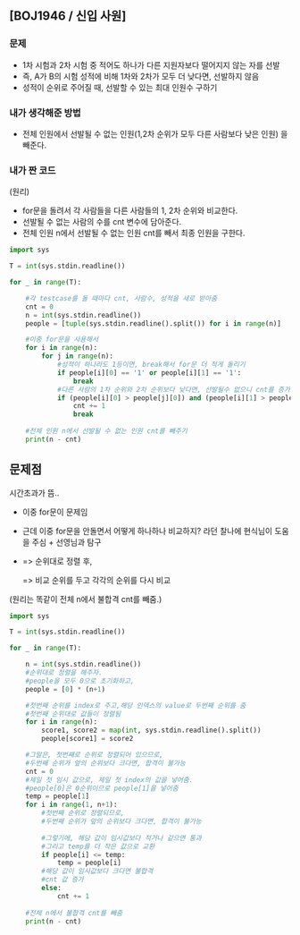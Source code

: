 ## [BOJ1946 / 신입 사원]

### 문제

- 1차 시험과 2차 시험 중 적어도 하나가 다른 지원자보다 떨어지지 않는 자를 선발
- 즉, A가 B의 시험 성적에 비해 1차와 2차가 모두 더 낮다면, 선발하지 않음
- 성적이 순위로 주어질 때, 선발할 수 있는 최대 인원수 구하기



### 내가 생각해준 방법

- 전체 인원에서 선발될 수 없는 인원(1,2차 순위가 모두 다른 사람보다 낮은 인원) 을 빼준다.



### 내가 짠 코드

(원리)

- for문을 돌려서 각 사람들을 다른 사람들의 1, 2차 순위와 비교한다.
- 선발될 수 없는 사람의 수를 cnt 변수에 담아준다.
- 전체 인원 n에서 선발될 수 없는 인원 cnt를 빼서 최종 인원을 구한다.




```python
import sys

T = int(sys.stdin.readline())

for _ in range(T):

    #각 testcase를 돌 때마다 cnt, 사람수, 성적을 새로 받아줌
    cnt = 0
    n = int(sys.stdin.readline())
    people = [tuple(sys.stdin.readline().split()) for i in range(n)]

    #이중 for문을 사용해서
    for i in range(n):
        for j in range(n):
            #성적이 하나라도 1등이면, break해서 for문 더 적게 돌리기
            if people[i][0] == '1' or people[i][1] == '1':
                break
            #다른 사람의 1차 순위와 2차 순위보다 낮다면, 선발될수 없으니 cnt를 증가시키고 break
            if (people[i][0] > people[j][0]) and (people[i][1] > people[j][1]):
                cnt += 1
                break
	
    #전체 인원 n에서 선발될 수 없는 인원 cnt를 빼주기
    print(n - cnt)
```



## 문제점

시간초과가 뜸..

- 이중 for문이 문제임

- 근데 이중 for문을 안돌면서 어떻게 하나하나 비교하지? 라던 찰나에 현식님이 도움을 주심 + 선영님과 탐구

- => 순위대로 정렬 후,

  => 비교 순위를 두고 각각의 순위를 다시 비교

  

(원리는 똑같이 전체 n에서 불합격 cnt를 빼줌.)

```python
import sys

T = int(sys.stdin.readline())

for _ in range(T):

    n = int(sys.stdin.readline())
    #순위대로 정렬을 해주자.
    #people을 모두 0으로 초기화하고,
    people = [0] * (n+1)

    #첫번째 순위를 index로 주고,해당 인덱스의 value로 두번째 순위를 줌
    #첫번째 순위대로 값들이 정렬됨
    for i in range(n):
        score1, score2 = map(int, sys.stdin.readline().split())
        people[score1] = score2

    #그말은, 첫번째로 순위로 정렬되어 있으므로,
    #두번째 순위가 앞의 순위보다 크다면, 합격이 불가능
    cnt = 0
    #제일 첫 임시 값으로, 제일 첫 index의 값을 넣어줌.
    #people[0]은 0순위이므로 people[1]을 넣어줌
    temp = people[1]
    for i in range(1, n+1):
        #첫번째 순위로 정렬되므로,
        #두번째 순위가 앞의 순위보다 크다면, 합격이 불가능
        
        #그렇기에, 해당 값이 임시값보다 적거나 같으면 통과
        #그리고 temp를 더 작은 값으로 교환
        if people[i] <= temp:
            temp = people[i]
        #해당 값이 임시값보다 크다면 불합격
        #cnt 값 증가
        else:
            cnt += 1
    
    #전체 n에서 불합격 cnt를 빼줌
    print(n - cnt)
```
